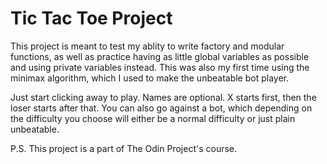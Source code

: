 # Tic Tac Toe Project

This project is meant to test my ablity to write factory and modular functions, as well as practice having as little global variables as possible and using private variables instead. This was also my first time using the minimax algorithm, which I used to make the unbeatable bot player.

Just start clicking away to play. Names are optional. X starts first, then the loser starts after that. You can also go against a bot, which depending on the difficulty you choose will either be a normal difficulty or just plain unbeatable.

P.S. This project is a part of The Odin Project's course.
